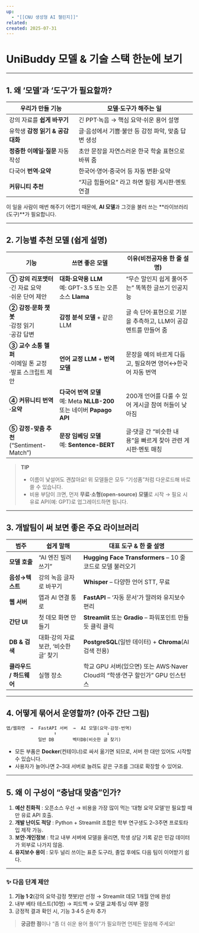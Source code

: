```yaml
---
up:
  - "[[CNU 생성형 AI 챌린지]]"
related: 
created: 2025-07-31
---
```

# UniBuddy 모델 & 기술 스택 한눈에 보기


---

## 1. 왜 ‘모델’과 ‘도구’가 필요할까?

| 우리가 만들 기능             | 모델·도구가 해주는 일                   |
| --------------------- | ------------------------------ |
| 강의 자료를 **쉽게 바꾸기**     | 긴 PPT·녹음 → 핵심 요약·쉬운 용어 설명      |
| 유학생 **감정 읽기 & 공감 대화** | 글·음성에서 기쁨·불안 등 감정 파악, 맞춤 답변 생성 |
| **정중한 이메일·질문** 자동 작성  | 초안 문장을 자연스러운 한국 학술 표현으로 바꿔 줌   |
| 다국어 **번역·요약**         | 한국어·영어·중국어 등 자동 변환·요약          |
| **커뮤니티 추천**           | “지금 힘들어요” 라고 하면 힐링 게시판·멘토 연결   |

이 일을 사람이 매번 해주기 어렵기 때문에, **AI 모델**과 그것을 불러 쓰는 \*\*라이브러리(도구)\*\*가 필요합니다.

---

## 2. 기능별 추천 모델 (쉽게 설명)

| 기능                                         | 쓰면 좋은 모델                                                    | 이유(비전공자용 한 줄 설명)                        |
| ------------------------------------------ | ----------------------------------------------------------- | --------------------------------------- |
| **① 강의 리포맷터**<br>·긴 자료 요약<br>·쉬운 단어 제안     | **대화·요약용 LLM**<br>예: GPT-3.5 또는 오픈소스 **Llama**              | “무슨 말인지 쉽게 풀어주는” 똑똑한 글쓰기 인공지능           |
| **② 감정·문화 챗봇**<br>·감정 읽기<br>·공감 답변         | **감정 분석 모델** + 같은 LLM                                       | 글 속 단어·표현으로 기분을 추측하고, LLM이 공감 멘트를 만들어 줌 |
| **③ 교수 소통 헬퍼**<br>·이메일 톤 교정<br>·발표 스크립트 제안 | **언어 교정 LLM** + **번역 모델**                                   | 문장을 예의 바르게 다듬고, 필요하면 영어↔한국어 자동 번역       |
| **④ 커뮤니티 번역·요약**                           | **다국어 번역 모델**<br>예: Meta **NLLB-200** 또는 네이버 **Papago API** | 200개 언어를 다룰 수 있어 게시글 참여 허들이 낮아짐         |
| **⑤ 감정-맞춤 추천**<br>(“Sentiment-Match”)      | **문장 임베딩 모델**<br>예: **Sentence-BERT**                       | 글·댓글 간 “비슷한 내용”을 빠르게 찾아 관련 게시판·멘토 매칭    |

> **TIP**
>
> * 이름이 낯설어도 괜찮아요! 위 모델들은 모두 “기성품”처럼 다운로드해 바로 쓸 수 있습니다.
> * 비용 부담이 크면, 먼저 **무료·소형(open-source) 모델**로 시작 → 필요 시 유료 API(예: GPT)로 업그레이드하면 됩니다.

---

## 3. 개발팀이 써 보면 좋은 주요 라이브러리

| 범주              | 쉽게 말해                   | 대표 도구 & 한 줄 설명                                          |
| --------------- | ----------------------- | ------------------------------------------------------- |
| **모델 호출**       | “AI 엔진 빌려 쓰기”           | **Hugging Face Transformers** – 10 줄 코드로 모델 불러오기        |
| **음성→텍스트**      | 강의 녹음 글자로 바꾸기           | **Whisper** – 다양한 언어 STT, 무료                            |
| **웹 서버**        | 앱과 AI 연결 통로             | **FastAPI** – ‘자동 문서’가 딸려와 유지보수 편리                      |
| **간단 UI**       | 첫 데모 화면 만들기             | **Streamlit** 또는 **Gradio** – 파워포인트 만들 듯 클릭 클릭          |
| **DB & 검색**     | 대화·강의 자료 보관, ‘비슷한 글’ 찾기 | **PostgreSQL**(일반 데이터) + **Chroma**(AI 검색 전용)           |
| **클라우드 / 하드웨어** | 실행 장소                   | 학교 GPU 서버(있으면) 또는 AWS·Naver Cloud의 “학생·연구 할인가” GPU 인스턴스 |

---

## 4. 어떻게 묶어서 운영할까? (아주 간단 그림)

```text
앱/웹화면  →  FastAPI 서버  →  AI 모델(요약·감정·번역)
                  ↑                   ↓
            일반 DB       벡터DB(비슷한 글 찾기)
```

* 모든 부품은 **Docker**(컨테이너)로 싸서 옮기면 되므로, 서버 한 대만 있어도 시작할 수 있습니다.
* 사용자가 늘어나면 2–3대 서버로 늘려도 같은 구조를 그대로 확장할 수 있어요.

---

## 5. 왜 이 구성이 “충남대 맞춤”인가?

1. **예산 친화적** : 오픈소스 우선 → 비용을 가장 많이 먹는 ‘대형 요약 모델’만 필요할 때만 유료 API 호출.
2. **개발 난이도 적당** : Python + Streamlit 조합은 학부 연구생도 2–3주면 프로토타입 제작 가능.
3. **보안·개인정보** : 학교 내부 서버에 모델을 올리면, 학생 상담 기록 같은 민감 데이터가 외부로 나가지 않음.
4. **유지보수 용이** : 모두 널리 쓰이는 표준 도구라, 졸업 후에도 다음 팀이 이어받기 쉽다.

---

### ✨ 다음 단계 제안

1. **기능 1·2**(강의 요약·감정 챗봇)만 선정 → Streamlit 데모 1개월 안에 완성
2. 내부 베타 테스트(10명) → 피드백 → 모델 교체·튜닝 여부 결정
3. 긍정적 결과 확인 시, 기능 3·4·5 순차 추가

> **궁금한 점**이나 “좀 더 쉬운 용어 풀이”가 필요하면 언제든 말씀해 주세요!
